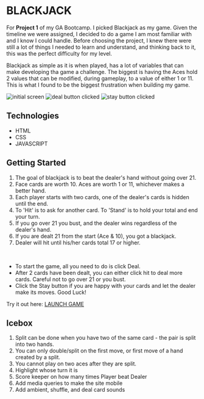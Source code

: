 # BLACKJACK   

For <b>Project 1</b> of my GA Bootcamp. I picked Blackjack as my game. Given the timeline we were assigned, I decided to do a game I am most familiar with and I know I could handle. Before choosing the project, I knew there were still a lot of things I needed to learn and understand, and thinking back to it, this was the perfect difficulty for my level.

Blackjack as simple as it is when played, has a lot of variables that can make developing tha game a challenge. The biggest is having the Aces hold 2 values that can be modified, during gameplay, to a value of either 1 or 11. This is what I found to be the biggest frustration when building my game.

![initial screen](images/screenshots/screenshot-1.png)
![deal button clicked](images/screenshots/screenshot-2.png)
![stay button clicked](images/screenshots/screenshot-3.png)




## Technologies
<ul>
<li> HTML</li>
<li> CSS</li>
<li> JAVASCRIPT</li>
</ul>

## Getting Started
<ol>
<li>The goal of blackjack is to beat the dealer's hand without going over 21.</li>
<li>Face cards are worth 10. Aces are worth 1 or 11, whichever makes a better hand.</li>
<li>Each player starts with two cards, one of the dealer's cards is hidden until the end.</li>
<li>To 'Hit' is to ask for another card. To 'Stand' is to hold your total and end your turn.</li>
<li>If you go over 21 you bust, and the dealer wins regardless of the dealer's hand.</li>
<li>If you are dealt 21 from the start (Ace & 10), you got a blackjack.</li>
<li>Dealer will hit until his/her cards total 17 or higher.</li>
</ol>
<br>
<ul>
<li>To start the game, all you need to do is click Deal.</li>
<li> After 2 cards have been dealt, you can either click hit to deal more cards. Careful not to go over 21 or you bust.
<li> Click the Stay button if you are happy with your cards and let the dealer make its moves. Good Luck!
</ul>

Try it out here:  <a href="https://rockyliwanag.github.io/Blackjack/">LAUNCH GAME</a>


## Icebox
<ol>
<li>Split can be done when you have two of the same card - the pair is split into two hands.</li>
<li>You can only double/split on the first move, or first move of a hand created by a split.</li>
<li>You cannot play on two aces after they are split.</li>
<li>Highlight whose turn it is</li>
<li>Score keeper on how many times Player beat Dealer</li>
<li>Add media queries to make the site mobile</li>
<li>Add ambient, shuffle, and deal card sounds</li>
